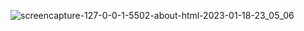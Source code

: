 ![screencapture-127-0-0-1-5502-about-html-2023-01-18-23_05_06](https://user-images.githubusercontent.com/119101725/213254391-866c6e8a-1676-41ad-b820-9d6235cbb977.png)
